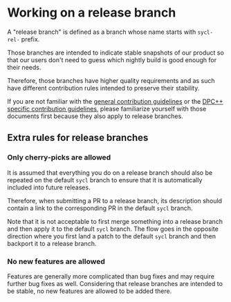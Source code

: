 # Working on a release branch

A "release branch" is defined as a branch whose name starts with `sycl-rel-`
prefix.

Those branches are intended to indicate stable snapshots of our product so that
our users don't need to guess which nightly build is good enough for their
needs.

Therefore, those branches have higher quality requirements and as such have
different contribution rules intended to preserve their stability.

If you are not familiar with the [general contribution guidelines][contributing]
or the [DPC++ specific contribution guidelines][contributing-to-dpcpp], please
familiarize yourself with those documents first because they also apply to
release branches.

## Extra rules for release branches

### Only cherry-picks are allowed

It is assumed that everything you do on a release branch should also be
repeated on the default `sycl` branch to ensure that it is automatically
included into future releases.

Therefore, when submitting a PR to a release branch, its description should
contain a link to the corresponding PR in the default `sycl` branch.

Note that it is not acceptable to first merge something into a
release branch and then apply it to the default `sycl` branch. The flow goes in
the opposite direction where you first land a patch to the default `sycl` branch
and then backport it to a release branch.

### No new features are allowed

Features are generally more complicated than bug fixes and may require further
bug fixes as well. Considering that release branches are intended to be stable,
no new features are allowed to be added there.

[contributing]: ../llvm/CONTRIBUTING.md
[contributing-to-dpcpp]: ./ContributeToDPCPP.md
